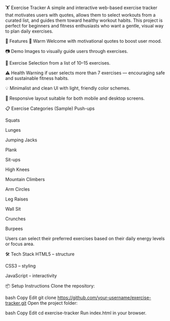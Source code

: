 🏋️ Exercise Tracker
A simple and interactive web-based exercise tracker that motivates users with quotes, allows them to select workouts from a curated list, and guides them toward healthy workout habits. This project is perfect for beginners and fitness enthusiasts who want a gentle, visual way to plan daily exercises.

🚀 Features
🎉 Warm Welcome with motivational quotes to boost user mood.

📷 Demo Images to visually guide users through exercises.

📝 Exercise Selection from a list of 10–15 exercises.

⚠️ Health Warning if user selects more than 7 exercises — encouraging safe and sustainable fitness habits.

💡 Minimalist and clean UI with light, friendly color schemes.

🔄 Responsive layout suitable for both mobile and desktop screens.

📋 Exercise Categories (Sample)
Push-ups

Squats

Lunges

Jumping Jacks

Plank

Sit-ups

High Knees

Mountain Climbers

Arm Circles

Leg Raises

Wall Sit

Crunches

Burpees

Users can select their preferred exercises based on their daily energy levels or focus area.

🛠️ Tech Stack
HTML5 – structure

CSS3 – styling

JavaScript – interactivity

📦 Setup Instructions
Clone the repository:

bash
Copy
Edit
git clone https://github.com/your-username/exercise-tracker.git
Open the project folder:

bash
Copy
Edit
cd exercise-tracker
Run index.html in your browser.


